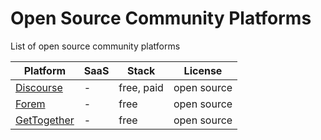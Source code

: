 # Open Source Community Platforms

List of open source community platforms

| Platform | SaaS | Stack | License |
| --- | --- | --- | --- |
| [Discourse](https://github.com/discourse/discourse) | - | free, paid | open source |
| [Forem](https://github.com/forem/forem) | - | free | open source |
| [GetTogether](https://github.com/GetTogetherComm/GetTogether) | - | free | open source |
